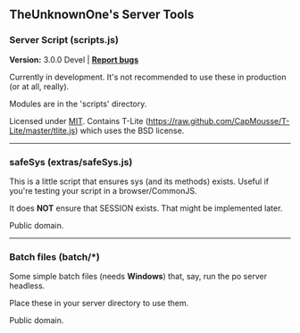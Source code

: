 ## TheUnknownOne's Server Tools

### Server Script (scripts.js)
<b>Version:</b> 3.0.0 Devel | **[Report bugs](issues/)**

Currently in development. It's not recommended to use these in production (or at all, really).

Modules are in the 'scripts' directory.

Licensed under [MIT](LICENSE.txt). Contains T-Lite (https://raw.github.com/CapMousse/T-Lite/master/tlite.js) which uses the BSD license.

---

### safeSys (extras/safeSys.js)

This is a little script that ensures sys (and its methods) exists. Useful if you're testing your script in a browser/CommonJS.

It does **NOT** ensure that SESSION exists. That might be implemented later.

Public domain.

---

### Batch files (batch/*)

Some simple batch files (needs **Windows**) that, say, run the po server headless.

Place these in your server directory to use them.

Public domain.